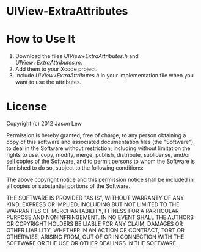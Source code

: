 UIView-ExtraAttributes
======================

# How to Use It

1. Download the files *UIView+ExtraAttributes.h* and *UIView+ExtraAttributes.m*.
2. Add them to your Xcode project.
3. Include *UIView+ExtraAttributes.h* in your implementation file when you want to use the attributes.

# License

Copyright (c) 2012 Jason Lew

Permission is hereby granted, free of charge, to any person
obtaining a copy of this software and associated documentation
files (the "Software"), to deal in the Software without
restriction, including without limitation the rights to use,
copy, modify, merge, publish, distribute, sublicense, and/or sell
copies of the Software, and to permit persons to whom the
Software is furnished to do so, subject to the following
conditions:

The above copyright notice and this permission notice shall be
included in all copies or substantial portions of the Software.

THE SOFTWARE IS PROVIDED "AS IS", WITHOUT WARRANTY OF ANY KIND,
EXPRESS OR IMPLIED, INCLUDING BUT NOT LIMITED TO THE WARRANTIES
OF MERCHANTABILITY, FITNESS FOR A PARTICULAR PURPOSE AND
NONINFRINGEMENT. IN NO EVENT SHALL THE AUTHORS OR COPYRIGHT
HOLDERS BE LIABLE FOR ANY CLAIM, DAMAGES OR OTHER LIABILITY,
WHETHER IN AN ACTION OF CONTRACT, TORT OR OTHERWISE, ARISING
FROM, OUT OF OR IN CONNECTION WITH THE SOFTWARE OR THE USE OR
OTHER DEALINGS IN THE SOFTWARE.


